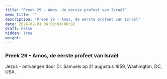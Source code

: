 ```yaml
---
title: "Preek 29 - Amos, de eerste profeet van Israël"
menu_title: ""
description: "Preek 29 - Amos, de eerste profeet van Israël"
date: 2024-02-01 06:00:01+00:82
draft: False
hidden: True
weight:
---
```

### Preek 29 - Amos, de eerste profeet van Israël

Jezus - ontvangen door Dr. Samuels op 21 augustus 1959, Washington, DC, USA.

